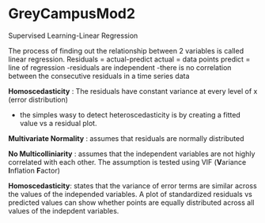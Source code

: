 # GreyCampusMod2
Supervised Learning-Linear Regression

The process of finding out the relationship between 2 variables is called linear regression.
Residuals = actual-predict
actual = data points
predict = line of regression
-residuals are independent 
-there is no correlation between the consecutive residuals in a time series data 

**Homoscedasticity** : The residuals have constant variance at every level of x (error distribution)
- the simples wasy to detect heteroscedasticity is by creating a fitted value vs a residual plot.

**Multivariate Normality** : assumes that residuals are normally distributed

**No Multicolliniarity** : assumes that the independent variables are not highly correlated with each other. The assumption is tested using VIF (**V**ariance **I**nflation **F**actor)

**Homoscedasticity**: states that the variance of error terms are similar across the values of the independed variables. A plot of standardized residuals vs predicted values can show whether points are equally distributed across all values of the indepdent variables. 
